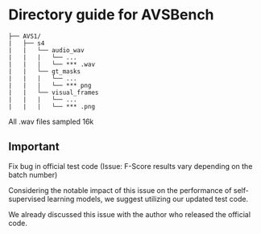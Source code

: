# Directory guide for AVSBench
```commandline
├── AVS1/
|   ├── s4
|   |   └── audio_wav
|   |   |   └── ...
|   |   |   └── *** .wav 
|   |   └── gt_masks
|   |   |   └── ...
|   |   |   └── *** png 
|   |   └── visual_frames
|   |   |   └── ...
|   |   |   └── *** .png
```
All .wav files sampled 16k

## Important
Fix bug in official test code (Issue: F-Score results vary depending on the batch number)

Considering the notable impact of this issue on the performance of self-supervised learning models, we suggest utilizing our updated test code.

We already discussed this issue with the author who released the official code.
